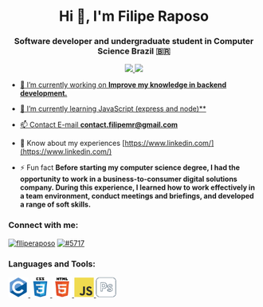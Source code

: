<h1 align="center">Hi 👋, I'm Filipe Raposo</h1>
<h3 align="center">Software developer and undergraduate student in Computer Science Brazil 🇧🇷</h3>


<div align="center">
  <a href="https://github.com/filipemrr">
  <img height="180em" src="https://github-readme-stats.vercel.app/api?username=filipemrr&show_icons=true&theme=dark&include_all_commits=true&count_private=true"/>
  <img height="180em" src="https://github-readme-stats.vercel.app/api/top-langs/?username=filipemrr&layout=compact&langs_count=16&theme=dark"/>
</div>




- 🔭 I’m currently working on **Improve my knowledge in backend development.**

- 🌱 I’m currently learning JavaScript (express and node)**

- 📫 Contact E-mail **contact.filipemr@gmail.com**

- 📄 Know about my experiences [https://www.linkedin.com/](https://www.linkedin.com/)

- ⚡ Fun fact **Before starting my computer science degree, I had the opportunity to work in a business-to-consumer digital solutions company. During this experience, I learned how to work effectively in a team environment, conduct meetings and briefings, and developed a range of soft skills.**

<h3 align="left">Connect with me:</h3>
<p align="left">
<a href="https://instagram.com/flliperaposo" target="blank"><img align="center" src="https://raw.githubusercontent.com/rahuldkjain/github-profile-readme-generator/master/src/images/icons/Social/instagram.svg" alt="flliperaposo" height="30" width="40" /></a>
<a href="https://discord.gg/#5717" target="blank"><img align="center" src="https://raw.githubusercontent.com/rahuldkjain/github-profile-readme-generator/master/src/images/icons/Social/discord.svg" alt="#5717" height="30" width="40" /></a>
</p>

<h3 align="left">Languages and Tools:</h3>
<p align="left"> <a href="https://www.cprogramming.com/" target="_blank" rel="noreferrer"> <img src="https://raw.githubusercontent.com/devicons/devicon/master/icons/c/c-original.svg" alt="c" width="40" height="40"/> </a> <a href="https://www.w3schools.com/css/" target="_blank" rel="noreferrer"> <img src="https://raw.githubusercontent.com/devicons/devicon/master/icons/css3/css3-original-wordmark.svg" alt="css3" width="40" height="40"/> </a> <a href="https://www.w3.org/html/" target="_blank" rel="noreferrer"> <img src="https://raw.githubusercontent.com/devicons/devicon/master/icons/html5/html5-original-wordmark.svg" alt="html5" width="40" height="40"/> </a> <a href="https://developer.mozilla.org/en-US/docs/Web/JavaScript" target="_blank" rel="noreferrer"> <img src="https://raw.githubusercontent.com/devicons/devicon/master/icons/javascript/javascript-original.svg" alt="javascript" width="40" height="40"/> </a> <a href="https://www.photoshop.com/en" target="_blank" rel="noreferrer"> <img src="https://raw.githubusercontent.com/devicons/devicon/master/icons/photoshop/photoshop-line.svg" alt="photoshop" width="40" height="40"/> </a> </p>



